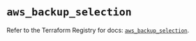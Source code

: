 # `aws_backup_selection`

Refer to the Terraform Registry for docs: [`aws_backup_selection`](https://registry.terraform.io/providers/hashicorp/aws/6.15.0/docs/resources/backup_selection).

